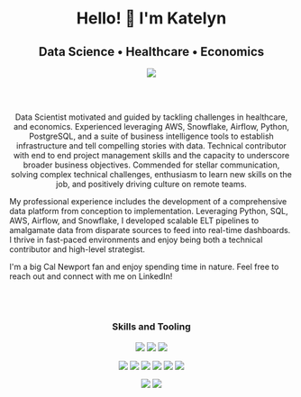 <h1 align='center'>
  Hello! 👋 I'm Katelyn
</h1>

<h2 align='center'>
  Data Science • Healthcare • Economics
</h2>

<p align='center'>
  <a href="https://www.linkedin.com/in/katelyn-bischoff/">
    <img align="center" src="https://img.shields.io/badge/LinkedIn-blue?logo=linkedin&logoColor=white&link=https://www.linkedin.com/in/katelyn-bischoff/"/>
  </a>
</p>

<br>
</br>


<p align='center'>
Data Scientist motivated and guided by tackling challenges in healthcare, and economics. Experienced leveraging AWS, Snowflake, Airflow, Python, PostgreSQL, and a suite of business intelligence tools to establish infrastructure and tell compelling stories with data. Technical contributor with end to end project management skills and the capacity to underscore broader business objectives. Commended for stellar communication, solving complex technical challenges, enthusiasm to learn new skills on the job, and positively driving culture on remote teams. 

My professional experience includes the development of a comprehensive data platform from conception to implementation. Leveraging Python, SQL, AWS, Airflow, and Snowflake, I developed scalable ELT pipelines to amalgamate data from disparate sources to feed into real-time dashboards. I thrive in fast-paced environments and enjoy being both a technical contributor and high-level strategist. 

I'm a big Cal Newport fan and enjoy spending time in nature. Feel free to reach out and connect with me on LinkedIn!
</p>


<br>
</br>

<h3 align='center'>
  Skills and Tooling
</h3>

<p align='center'>
  <a>
    <img align="center" src="https://img.shields.io/badge/PostgreSQL-4169E1?logo=postgresql&logoColor=white"/>
    <img align="center" src="https://img.shields.io/badge/Python_|_Pandas_|_NumPy-3776AB?logo=python&logoColor=white"/> 
    <img align="center" src="https://img.shields.io/badge/RStudio_|_lmtest_|_tidyverse-276DC3?logo=r&logoColor=white"/> 
  </a>
</p>

<p align='center'>
  <a>
    <img align="center" src="https://img.shields.io/badge/Snowflake-29B5E8?logo=snowflake&logoColor=white"/> 
    <img align="center" src="https://img.shields.io/badge/AWS-232F3E?logo=amazonaws&logoColor=white"/> 
    <img align="center" src="https://img.shields.io/badge/Apache_Airflow-017CEE?logo=apacheairflow&logoColor=white"/>
    <img align="center" src="https://img.shields.io/badge/Sigma_Computing-teal"/> 
    <img align="center" src="https://img.shields.io/badge/Tableau-E97627?logo=tableau&logoColor=white"/> 
    <img align="center" src="https://img.shields.io/badge/Looker_Studio-4285F4?logo=looker&logoColor=white"/>
  </a>
</p>

<p align='center'>
  <a>
    <img align="center" src="https://img.shields.io/badge/Jira-0052CC?logo=jira&logoColor=white"/>
    <img align="center" src="https://img.shields.io/badge/Confluence-172B4D?logo=confluence&logoColor=white"/>
  </a>
</p>





